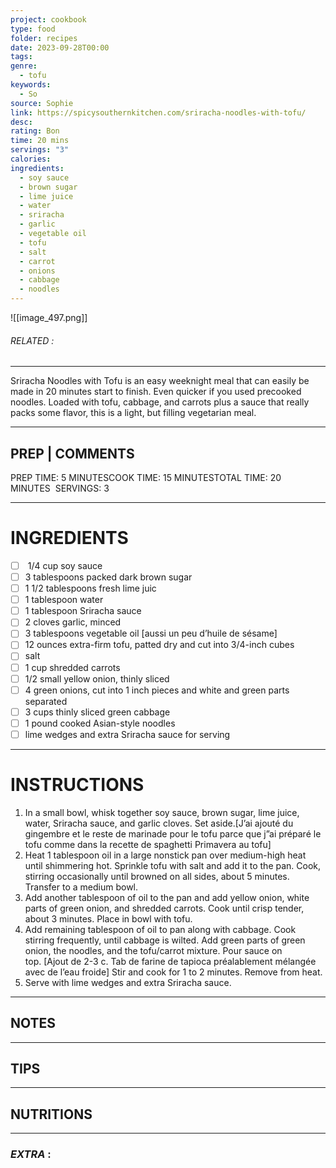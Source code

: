 ```yaml
---
project: cookbook
type: food
folder: recipes
date: 2023-09-28T00:00
tags: 
genre:
  - tofu
keywords:
  - So
source: Sophie
link: https://spicysouthernkitchen.com/sriracha-noodles-with-tofu/
desc: 
rating: Bon
time: 20 mins
servings: "3"
calories: 
ingredients:
  - soy sauce
  - brown sugar
  - lime juice
  - water
  - sriracha
  - garlic
  - vegetable oil
  - tofu
  - salt
  - carrot
  - onions
  - cabbage
  - noodles
---
```


![[image_497.png]]
###### *RELATED* : 
---
Sriracha Noodles with Tofu is an easy weeknight meal that can easily be made in 20 minutes start to finish. Even quicker if you used precooked noodles. Loaded with tofu, cabbage, and carrots plus a sauce that really packs some flavor, this is a light, but filling vegetarian meal.

---
## PREP | COMMENTS

PREP TIME: 5 MINUTESCOOK TIME: 15 MINUTESTOTAL TIME: 20 MINUTES 
SERVINGS: 3

---
# INGREDIENTS

- [ ]  1/4 cup soy sauce
- [ ] 3 tablespoons packed dark brown sugar
- [ ] 1 1/2 tablespoons fresh lime juic
- [ ] 1 tablespoon water
- [ ] 1 tablespoon Sriracha sauce
- [ ] 2 cloves garlic, minced
- [ ] 3 tablespoons vegetable oil [aussi un peu d’huile de sésame]
- [ ] 12 ounces extra-firm tofu, patted dry and cut into 3/4-inch cubes
- [ ] salt
- [ ] 1 cup shredded carrots
- [ ] 1/2 small yellow onion, thinly sliced
- [ ] 4 green onions, cut into 1 inch pieces and white and green parts separated
- [ ] 3 cups thinly sliced green cabbage
- [ ] 1 pound cooked Asian-style noodles
- [ ] lime wedges and extra Sriracha sauce for serving

---
# INSTRUCTIONS

1. In a small bowl, whisk together soy sauce, brown sugar, lime juice, water, Sriracha sauce, and garlic cloves. Set aside.[J’ai ajouté du gingembre et le reste de marinade pour le tofu parce que j”ai préparé le tofu comme dans la recette de spaghetti Primavera au tofu]
2. Heat 1 tablespoon oil in a large nonstick pan over medium-high heat until shimmering hot. Sprinkle tofu with salt and add it to the pan. Cook, stirring occasionally until browned on all sides, about 5 minutes. Transfer to a medium bowl.
3. Add another tablespoon of oil to the pan and add yellow onion, white parts of green onion, and shredded carrots. Cook until crisp tender, about 3 minutes. Place in bowl with tofu.
4. Add remaining tablespoon of oil to pan along with cabbage. Cook stirring frequently, until cabbage is wilted. Add green parts of green onion, the noodles, and the tofu/carrot mixture. Pour sauce on top. [Ajout de 2-3 c. Tab de farine de tapioca préalablement mélangée avec de l’eau froide] Stir and cook for 1 to 2 minutes. Remove from heat.
5. Serve with lime wedges and extra Sriracha sauce.

---
## NOTES



---
## TIPS



---
## NUTRITIONS



---
### *EXTRA* :



